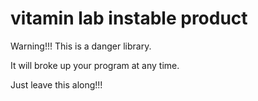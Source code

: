 # vitamin lab instable product

Warning!!! This is a danger library.

It will broke up your program at any time.

Just leave this along!!!
